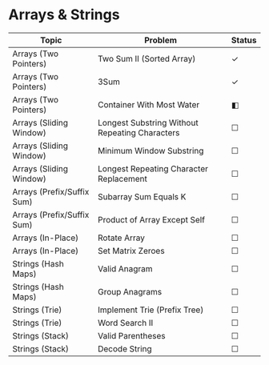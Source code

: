 # Arrays & Strings 

| Topic                        | Problem                                 | Status |
|------------------------------|-----------------------------------------|--------|
| Arrays (Two Pointers)        | Two Sum II (Sorted Array)               | ✓      |
| Arrays (Two Pointers)        | 3Sum                                    | ✓      |
| Arrays (Two Pointers)        | Container With Most Water               | ◧      |
| Arrays (Sliding Window)      | Longest Substring Without Repeating Characters | ☐   |
| Arrays (Sliding Window)      | Minimum Window Substring                | ☐      |
| Arrays (Sliding Window)      | Longest Repeating Character Replacement | ☐      |
| Arrays (Prefix/Suffix Sum)   | Subarray Sum Equals K                   | ☐      |
| Arrays (Prefix/Suffix Sum)   | Product of Array Except Self            | ☐      |
| Arrays (In-Place)            | Rotate Array                            | ☐      |
| Arrays (In-Place)            | Set Matrix Zeroes                       | ☐      |
| Strings (Hash Maps)          | Valid Anagram                           | ☐      |
| Strings (Hash Maps)          | Group Anagrams                          | ☐      |
| Strings (Trie)               | Implement Trie (Prefix Tree)            | ☐      |
| Strings (Trie)               | Word Search II                          | ☐      |
| Strings (Stack)              | Valid Parentheses                       | ☐      |
| Strings (Stack)              | Decode String                           | ☐      |
